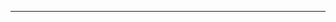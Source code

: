 <!--
CO_OP_TRANSLATOR_METADATA:
{
  "original_hash": "b12098603dc3061d3cdac77ecce93658",
  "translation_date": "2025-08-28T18:26:22+00:00",
  "source_file": "03-CoreGenerativeAITechniques/README.md",
  "language_code": "hk"
}
-->


---

